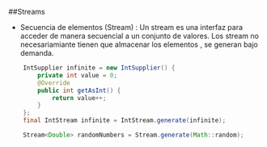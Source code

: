 ##Streams

- Secuencia de elementos (Stream) : Un stream es una interfaz para
acceder de manera secuencial a un conjunto de valores. Los stream no
necesariamiante tienen que almacenar los elementos , se generan bajo
demanda.
<!-- .element: class="fragment" -->

```java
	IntSupplier infinite = new IntSupplier() {
        private int value = 0;
        @Override
        public int getAsInt() {
            return value++;
        }
    };
    final IntStream infinite = IntStream.generate(infinite);
```
<!-- .element: class="fragment" -->


```java
    Stream<Double> randomNumbers = Stream.generate(Math::random);
```
<!-- .element: class="fragment" -->


